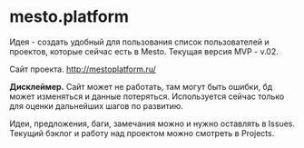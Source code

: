 # mesto.platform
Идея - создать удобный для пользования список пользователей и проектов, которые сейчас есть в Mesto.
Текущая версия MVP - v.02. 

Сайт проекта. http://mestoplatform.ru/

**Дисклеймер.** Сайт может не работать, там могут быть ошибки, бд может изменяться и данные потеряться. 
Используется сейчас только для оценки дальнейших шагов по развитию.

Идеи, предложения, баги, замечания можно и нужно оставлять в Issues. Текущий бэклог и работу над проектом можно смотреть в Projects.
